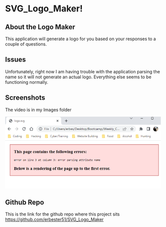 # SVG_Logo_Maker!

## About the Logo Maker
This application will generate a logo for you based on your responses to a couple of questions.

## Issues 
Unfortunately, right now I am having trouble with the application parsing the name so it will not generate an actual logo. Everything else seems to be functioning normally.

## Screenshots
The video is in my Images folder

![SVG Logo Maker](./images/error.png)

## Github Repo
This is the link for the github repo where this project sits
https://github.com/erbester51/SVG_Logo_Maker
